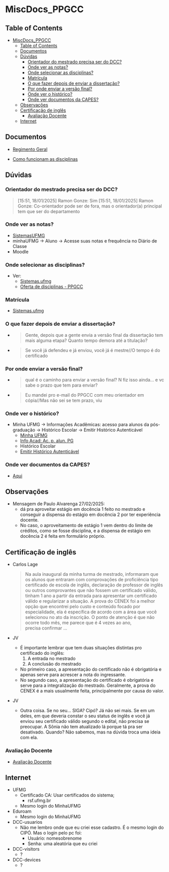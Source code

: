 # MiscDocs_PPGCC

## Table of Contents

- [MiscDocs_PPGCC](#miscdocs_ppgcc)
  - [Table of Contents](#table-of-contents)
  - [Documentos](#documentos)
  - [Dúvidas](#dúvidas)
    - [Orientador do mestrado precisa ser do DCC?](#orientador-do-mestrado-precisa-ser-do-dcc)
    - [Onde ver as notas?](#onde-ver-as-notas)
    - [Onde selecionar as disciplinas?](#onde-selecionar-as-disciplinas)
    - [Matrícula](#matrícula)
    - [O que fazer depois de enviar a dissertação?](#o-que-fazer-depois-de-enviar-a-dissertação)
    - [Por onde enviar a versão final?](#por-onde-enviar-a-versão-final)
    - [Onde ver o histórico?](#onde-ver-o-histórico)
    - [Onde ver documentos da CAPES?](#onde-ver-documentos-da-capes)
  - [Observações](#observações)
  - [Certificação de inglês](#certificação-de-inglês)
    - [Avaliação Docente](#avaliação-docente)
  - [Internet](#internet)

## Documentos

- [Regimento Geral][Link_Regimento]

[Link_Regimento]: https://www2.ufmg.br/sods/Sods/Sobre-a-UFMG/Regimento-Geral

- [Como funcionam as disciplinas][Disciplinas]

[Disciplinas]: https://bit.ly/planilhaoppgcc

## Dúvidas

### Orientador do mestrado precisa ser do DCC?

> [15:51, 18/01/2025] Ramon Gonze: Sim
> [15:51, 18/01/2025] Ramon Gonze: Co-orientador pode ser de fora, mas o orientador(a) principal tem que ser do departamento

### Onde ver as notas?

- [SistemasUFMG][Historico-SistemasUFMG]
- minhaUFMG -> Aluno -> Acesse suas notas e frequência no Diário de Classe
- Moodle

[Historico-SistemasUFMG]: https://sistemas.ufmg.br/iapWeb/historico/historicoescolar/consultar/consultarHistoricoEscolar.do

### Onde selecionar as disciplinas?

- Ver:
  - [Sistemas.ufmg][Ofertas-SistemasUFMG]
  - [Oferta de disciplinas - PPGCC](https://ppgcc.dcc.ufmg.br/?s=oferta)

[Ofertas-SistemasUFMG]: https://sistemas.ufmg.br/iapWeb/matricula/ofertadeatividade/pesquisarturma/solicitarOfertaAtividade.do

### Matrícula

- [Sistemas.ufmg][Matricula-SistemasUFMG]

[Matricula-SistemasUFMG]: https://sistemas.ufmg.br/matriculapos/aluno/aluno.xhtml

### O que fazer depois de enviar a dissertação?

- > Gente, depois que a gente envia a versão final da dissertação tem mais alguma etapa? Quanto tempo demora até a titulação?
- > Se você já defendeu e já enviou, você já é mestre//O tempo é do certificado

### Por onde enviar a versão final?

- > qual é o caminho para enviar a versão final? N fiz isso ainda… e vc sabe o prazo que tem para enviar?
- > Eu mandei pro e-mail do PPGCC com meu orientador em cópia//Mas não sei se tem prazo, viu

### Onde ver o histórico?

- Minha UFMG -> Informações Acadêmicas: acesso para alunos da pós-graduação -> Histórico Escolar -> Emitir Histórico Autenticável
  - [Minha UFMG](https://sistemas.ufmg.br/portal/render.userLayoutRootNode.uP)
  - [Info Acad: Ac. p. alun. PG](https://sistemas.ufmg.br/iapWeb/index.jsp?nrs=2024711370)
  - Histórico Escolar
  - [Emitir Histórico Autenticável](https://sistemas.ufmg.br/iapWeb/historico/historicoescolar/consultar/emitirHistoricoAutenticavel.do)

### Onde ver documentos da CAPES?

- [Aqui](https://scba.capes.gov.br/scba/processo/meusProcessos.seam)

## Observações

- Mensagem de Paulo Alvarenga 27/02/2025:
  - dá pra aproveitar estágio em docência 1 feito no mestrado e conseguir a dispensa do estágio em docência 2 por ter experiência docente.
  - No caso, o aproveitamento de estágio 1 vem dentro do limite de créditos, como se fosse disciplina, e a dispensa de estágio em docência 2 é feita em formulário próprio.

## Certificação de inglês

- Carlos Lage

  > Na aula inaugural da minha turma de mestrado, informaram que os alunos que entraram com comprovações de proficiência tipo certificado de escola de inglês, declaração de professor de inglês ou outros comprovantes que não fossem um certificado válido, tinham 1 ano a partir da entrada para apresentar um certificado válido e regularizar a situação.
  > A prova do CENEX foi a melhor opção que encontrei pelo custo e conteúdo focado por especialidade, ela é específica de acordo com a área que você selecionou no ato da inscrição.
  > O ponto de atenção é que não ocorre todo mês, me parece que é 4 vezes ao ano, precisa confirmar ...

- JV

  - É importante lembrar que tem duas situações distintas pro certificado do inglês:
    1. A entrada no mestrado
    2. A conclusão do mestrado
  - No primeiro caso, a apresentação do certificado não é obrigatória e apenas serve para acrescer a nota do ingressante.
  - No segundo caso, a apresentação do certificado é obrigatória e serve para a integralização do mestrado. Geralmente, a prova do CENEX é a mais usualmente feita, principalmente por causa do valor.

- JV
  - Outra coisa. Se no seu... SIGA? Cipó? Já não sei mais. Se em um deles, em que deveria constar o seu status de inglês e você já enviou seu certificado válido segundo o edital, não precisa se preocupar. A Sônia não tem atualizado lá porque tá pra ser desativado. Quando? Não sabemos, mas na dúvida troca uma ideia com ela.

### Avaliação Docente

- [Avaliação Docente](https://sistemas.ufmg.br/aluno-grad-avaliacao/acessoquestionarios/acessarQuestionarios.seam)

## Internet

- UFMG
  - Certificado CA: Usar certificados do sistema;
    - rsf.ufmg.br
  - Mesmo login do MinhaUFMG
- Eduroam
  - Mesmo login do MinhaUFMG
- DCC-usuarios
  - Não me lembro onde que eu criei esse cadastro. É o mesmo login do CIPÓ. Mas o login pelo pc foi:
    - Usuário: nomesobrenome
    - Senha: uma aleatória que eu criei
- DCC-visitors
  - ?
- DCC-devices
  - ?
